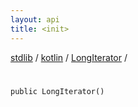 ```yaml
---
layout: api
title: <init>
---
```

[stdlib](../../index.html) / [kotlin](../index.html) / [LongIterator](index.html) / [<init>](_init_.html)

# <init>

```
public LongIterator()
```
